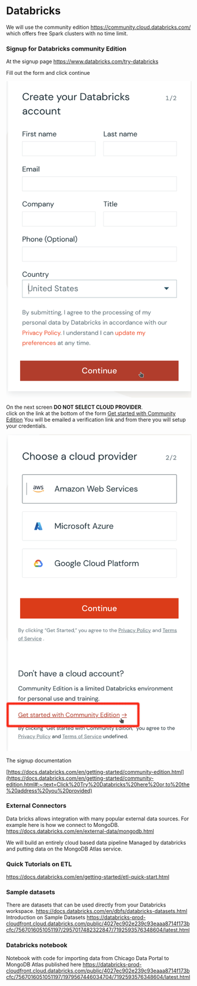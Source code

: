 # Databricks

We will use the community edition  https://community.cloud.databricks.com/
which offers free Spark clusters with no time limit.

### Signup for Databricks community Edition
At the signup page  https://www.databricks.com/try-databricks

Fill out the form and click continue

![signup-step-1.png](signup-step-1.png)

On the next screen **DO NOT SELECT CLOUD PROVIDER**.  
click on the link at the bottom of the form <ins>Get started with Community Edition</ins>
You will be emailed a verification link and from there you will setup your credentials.  

![signup-step-2-highlight.png](signup-step-2-highlight.png)


The signup documentation  

[https://docs.databricks.com/en/getting-started/community-edition.html](https://docs.databricks.com/en/getting-started/community-edition.html#:~:text=Click%20Try%20Databricks%20here%20or,to%20the%20address%20you%20provided)

### External Connectors

Data bricks allows integration with many popular external data sources.
For example here is how we connect to MongoDB.
https://docs.databricks.com/en/external-data/mongodb.html

We will build an entirely cloud based data pipeline Managed by databricks and putting data on the MongoDB Atlas service.

### Quick Tutorials on ETL
https://docs.databricks.com/en/getting-started/etl-quick-start.html

### Sample datasets 
There are datasets that can be used directly from your Databricks workspace.
https://docs.databricks.com/en/dbfs/databricks-datasets.html
Introduction on Sample Datasets
https://databricks-prod-cloudfront.cloud.databricks.com/public/4027ec902e239c93eaaa8714f173bcfc/7567016051051197/2957017482322847/7192593576348604/latest.html

### Databricks notebook
Notebook with code for importing data from Chicago Data Portal to MongoDB Atlas 
published here
https://databricks-prod-cloudfront.cloud.databricks.com/public/4027ec902e239c93eaaa8714f173bcfc/7567016051051197/1979567446034704/7192593576348604/latest.html


